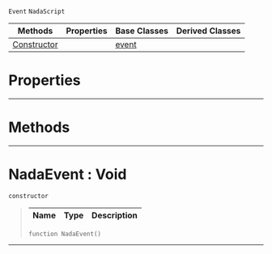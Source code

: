  `Event` `NadaScript`



|Methods|Properties|Base Classes|Derived Classes|
|---|---|---|---|
|[ Constructor](nadaevent.md#nadaevent-void)| |[event](event.md)| |


 #  Properties


---  
 #  Methods


---  
 #  NadaEvent : Void

 `constructor`

> 
> |Name|Type|Description|
> |---|---|---|
> ```TS:Nada
> function NadaEvent()
> ``` 


---  
 

 